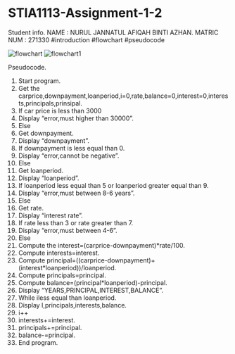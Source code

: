 # STIA1113-Assignment-1-2
Student info.
NAME        : NURUL JANNATUL AFIQAH BINTI AZHAN.
MATRIC NUM  : 271330
#introduction
#flowchart
#pseudocode

![flowchart](https://user-images.githubusercontent.com/55247821/68546001-698aa000-040d-11ea-8e78-46811466cf05.png)
![flowchart1](https://user-images.githubusercontent.com/55247821/68546005-714a4480-040d-11ea-815e-bb30f05a46a0.png)

Pseudocode.

1.	Start program.
2.	Get the carprice,downpayment,loanperiod,i=0,rate,balance=0,interest=0,interests,principals,prinsipal.
3.	If car price is less than 3000
4.	Display “error,must higher than 30000”.
5.	Else
6.	Get downpayment.
7.	Display “downpayment”.
8.	If downpayment is less equal than 0.
9.	Display “error,cannot be negative”.
10.	Else
11.	Get loanperiod.
12.	Display “loanperiod”.
13.	If loanperiod less equal than 5 or loanperiod greater equal than 9.
14.	Display “error,must between 8-6 years”.
15.	Else
16.	Get rate.
17.	Display “interest rate”.
18.	If rate less than 3 or rate greater than 7.
19.	Display “error,must between 4-6”.
20.	Else
21.	Compute the interest=(carprice-downpayment)*rate/100.
22.	Compute interests=interest.
23.	Compute principal=((carprice-downpayment)+(interest*loanperiod))/loanperiod.
24.	Compute principals=principal.
25.	Compute balance=(principal*loanperiod)-principal.
26.	Display “YEARS,PRINCIPAL,INTEREST,BALANCE”.
27.	While iless equal than loanperiod.
28.	Display I,principals,interests,balance.
29.	i++
30.	interests+=interest.
31.	principals+=principal.
32.	balance-=principal.
33.	End program.

